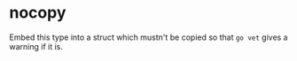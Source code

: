 # nocopy
Embed this type into a struct which mustn't be copied so that `go vet` gives a warning if it is.
